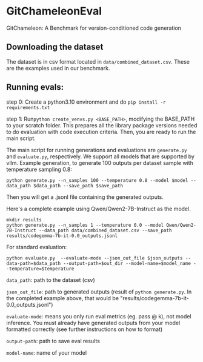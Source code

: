 # GitChameleonEval
GitChameleon: A Benchmark for version-conditioned code generation
## Downloading the dataset
The dataset is in csv format located in ```data/combined_dataset.csv```. These are the examples used in our benchmark.
## Running evals:
step 0: Create a python3.10 environment and do ```pip install -r requirements.txt```

step 1: Run```python create_venvs.py <BASE_PATH>```, modifying the BASE_PATH to your scratch folder. This prepares all the library package versions needed to do evaluation with code execution criteria. Then, you are ready to run the main script.

The main script for running generations and evaluations are ```generate.py``` and ```evaluate.py```, respectively.
We support all models that are supported by vllm.
Example generation, to generate 100 outputs per dataset sample with temperature sampling 0.8:
```
python generate.py --n_samples 100 --temperature 0.8 --model $model --data_path $data_path --save_path $save_path
```
Then you will get a .jsonl file containing the generated outputs.

Here's a complete example using Qwen/Qwen2-7B-Instruct as the model.

```
mkdir results
python generate.py --n_samples 1 --temperature 0.0 --model Qwen/Qwen2-7B-Instruct --data_path data/combined_dataset.csv --save_path results/codegemma-7b-it-0.0_outputs.jsonl
```

For standard evaluation:
```
python evaluate.py  --evaluate-mode --json_out_file $json_outputs --data-path=$data_path --output-path=$out_dir --model-name=$model_name --temperature=$temperature
```
```data_path```: path to the dataset (csv)

```json_out_file```: path to generated outputs (result of ```python generate.py```. In the completed example above, that would be "results/codegemma-7b-it-0.0_outputs.jsonl")

```evaluate-mode```: means you only run eval metrics (eg. pass @ k), not model inference. You must already have generated outputs from your model formatted correctly (see further instructions on how to format)

```output-path```: path to save eval results

```model-name```: name of your model
